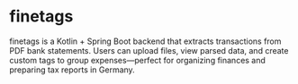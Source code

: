 # finetags
finetags is a Kotlin + Spring Boot backend that extracts transactions from PDF bank statements. Users can upload files, view parsed data, and create custom tags to group expenses—perfect for organizing finances and preparing tax reports in Germany.
